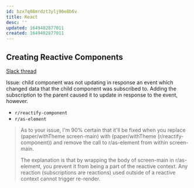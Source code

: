```yaml
---
id: bzx7q88mrdzt3ylj90e8b6v
title: React
desc: ''
updated: 1649402877011
created: 1649402877011
---
```




## Creating Reactive Components

[Slack thread](https://clojurians.slack.com/archives/C073DKH9P/p1649401136457189)

Issue: child component was not updating in response an event which changed data that the child component was subscribed to. Adding the subscription to the parent caused it to update in response to the event, however.

- `r/reactify-component`
- `r/as-element`

> As to your issue, I'm 90% certain that it'll be fixed when you replace (paper/withTheme screen-main) with (paper/withTheme (r/reactify-component)) and remove the call to r/as-element from within screen-main.
>
> The explanation is that by wrapping the body of screen-main in r/as-element, you prevent it from being a part of the reactive context. Any reaction (subscriptions are reactions) used outside of a reactive context cannot trigger re-render.